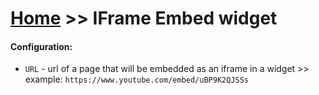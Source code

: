 # [Home](/cogboard/) >> IFrame Embed widget

#### Configuration:
* `URL` - url of a page that will be embedded as an iframe in a widget >> example: `https://www.youtube.com/embed/uBP9K2QJSSs`
